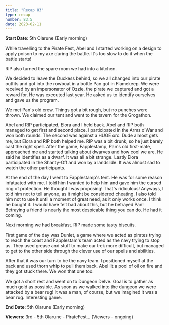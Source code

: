 ```yaml
---
title: "Recap 83"
type: recap
number: 83.5
date: 2023-02-11
---
```


**Start Date**: 5th Olarune (Early morning)

While travelling to the Pirate Fest, Abel and I started working on a design to apply poison to my axe during the battle. It's too slow to do it when the battle starts!

RIP also turned the spare room we had into a kitchen.

We decided to leave the Duckess behind, so we all changed into our pirate outfits and got into the rowboat in a bottle Pan got in Flamekeep. We were received by an impersonator of Ozzie, the pirate we captured and got a reward for. He was executed last year. He asked us to identify ourselves and gave us the program.

We met Pan's old crew. Things got a bit rough, but no punches were thrown. We claimed our tent and went to the tavern for the Grogathon.

Abel and RIP participated, Elora and I held back. Abel and RIP both managed to get first and second place.
I participated in the Arms o'War and won both rounds. The second was against a HUGE orc. Dude almost gets me, but Elora and RIP both helped me. RIP was a bit drunk, so he just barely cast the right spell.
After the game, Fapplestamp, Pan's old first-mate, approached me and started talking about dwarves and how cool we are. He said he identifies as a dwarf. It was all a bit strange.
Lastly Elora participated in the Shanty-Off and won by a landslide. It was almost sad to watch the other participants.

At the end of the day I went to Fapplestamp's tent. He was for some reason infatuated with me. I told him I wanted to help him and gave him the cursed ring of protection. He thought I was proposing! That's ridiculous! Anyways, I told him not to tell anyone, as it might be considered cheating. I also told him not to use it until a moment of great need, as it only works once. I think he bought it. I would have felt bad about this, but he betrayed Pan! Betraying a friend is nearly the most despicable thing you can do. He had it coming.

Next morning we had breakfast. RIP made some tasty biscuits.

First game of the day was Dunlet, a game where we acted as pirates trying to reach the coast and Fapplestam's team acted as the navy trying to stop us.
They used grease and stuff to make our trek more difficult, but managed to get to the other side through the clever use of our spells and abilities.

After that it was our turn to be the navy team. I positioned myself at the back and used thorn whip to pull them back. Abel lit a pool of oil on fire and they got stuck there. We won that one too.

We got a short rest and went on to Dungeon Delve. Goal is to gather as much gold as possible.
As soon as we walked into the dungeon we were attacked by a bear rug! It was a man, of course, but we imagined it was a bear rug. Interesting game.

**End Date**: 5th Olarune (Early morning)

**Viewers**:
3rd - 5th Olarune - PirateFest… (Viewers - ongoing)
